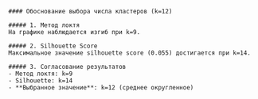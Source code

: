 
    #### Обоснование выбора числа кластеров (k=12)

    ##### 1. Метод локтя
    На графике наблюдается изгиб при k=9.

    ##### 2. Silhouette Score
    Максимальное значение silhouette score (0.055) достигается при k=14.

    ##### 3. Согласование результатов
    - Метод локтя: k=9
    - Silhouette: k=14
    - **Выбранное значение**: k=12 (среднее округленное)
    
